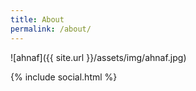 ```yaml
---
title: About
permalink: /about/
---
```

![ahnaf]({{ site.url }}/assets/img/ahnaf.jpg)

{% include social.html %}


